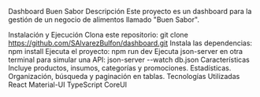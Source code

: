 Dashboard Buen Sabor
Descripción
Este proyecto es un dashboard para la gestión de un negocio de alimentos llamado "Buen Sabor".

Instalación y Ejecución
Clona este repositorio: git clone https://github.com/SAlvarezBulfon/dashboard.git
Instala las dependencias:
npm install
Ejecuta el proyecto:
npm run dev
Ejecuta json-server en otra terminal para simular una API:
json-server --watch db.json
Características
Incluye productos, insumos, categorías y promociones.
Estadísticas.
Organización, búsqueda y paginación en tablas.
Tecnologías Utilizadas
React
Material-UI
TypeScript
CoreUI